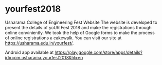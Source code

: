 # yourfest2018
Usharama College of Engineering Fest Website
The website is developed to present the details of yoUR Fest 2018 and make the registrations through online conviniently.
We took the help of Google forms to make the process of online registrations a cakewalk.
You can visit our site at https://usharama.edu.in/yourfest/.


Android app available at https://play.google.com/store/apps/details?id=com.usharama.yourfest2018&hl=en